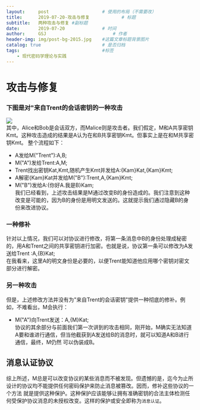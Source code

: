 ```yaml
---
layout:     post   				    # 使用的布局（不需要改）
title:      2019-07-20-攻击与修复			# 标题 
subtitle:   两种攻击与修复 #副标题
date:       2019-07-20 				# 时间
author:     GSJ 						# 作者
header-img: img/post-bg-2015.jpg 	#这篇文章标题背景图片
catalog: true 						# 是否归档
tags:								#标签
    - 现代密码学理论与实践
---
```


# 攻击与修复 <br>
### 下图是对"来自Trent的会话密钥的一种攻击 <br>
![](https://m.qpic.cn/psb?/V12qT2vm3miLqP/*4gqmYQ3eQ6emem8q3Oc9GIom3x.Klqa0gtJerybkzY!/b/dEgBAAAAAAAA&bo=uAH9ALgB*QADCSw!&rf=viewer_4&t=5) <br>
其中，Alice和Bob是会话双方，而Malice则是攻击者。我们假定，M和A共享密钥Kmt。这种攻击造成的结果是A认为在和B共享密钥Kmt。但事实上是在和M共享密钥Kmt。
整个流程如下：<br>
- A发给M("Trent"):A,B;<br>
- M("A")发给Trent:A,M;<br>
- Trent找出密钥Kat,Kmt,随机产生Kmt并发给A:{Kam}Kat,{Kam}Kmt;<br>
- A解密{Kam}Kat并发给M("B"):Trent,A,{Kam}Kmt;<br>
- M("B")发给A:{你好A.我是B}Kam;<br>
我们已经看到，上述攻击结果是M通过改变B的身份造成的。我们注意到这种改变是可能的，因为B的身份是用明文发送的。这就提示我们通过隐藏B的身份来改进协议。<br>
### 一种修补
针对以上情况，我们可以对协议进行修改，将第一条消息中B的身份处理成秘密的，用A和Trent之间的共享密钥进行加密。也就是说，协议第一条可以修改为A发送给Trent
:A,{B}Kat;<br>
在我看来，这里A的明文身份是必要的，以便Trent能知道他应用哪个密钥对密文部分进行解密。<br>
### 另一种攻击
但是，上述修改方法并没有为"来自Trent的会话密钥"提供一种彻底的修补。例如，不难看出，M会执行：<br>
- M("A")向Trent发送：A,{M}Kat;<br>
协议的其余部分与前面我们第一次讲到的攻击相同，刚开始，M确实无法知道A要和谁进行通信，但当他截获到A发送给B的消息时，就可以知道A和B进行通信，最终，M仍然
可以伪装成B。<br>
## 消息认证协议
综上所述，M总是可以改变协议的某些消息而不被发现。但遗憾的是，迄今为止所设计的协议均不能提供任何密码保护来防止消息被篡改。因而，修补这些协议的一个方法
就是提供这种保护。这种保护应该能够让拥有准确密钥的合法主体检测任何受保护协议消息的未授权改变。这样的保护或安全即称为`消息认证`。<br>
